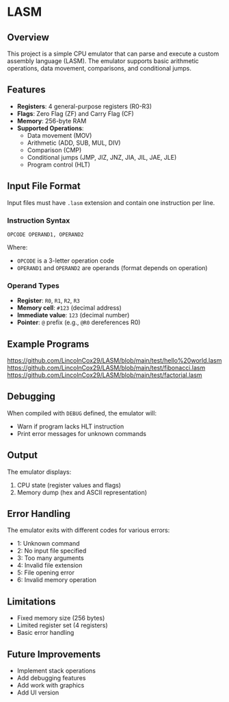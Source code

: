 # LASM

## Overview
This project is a simple CPU emulator that can parse and execute a custom assembly language (LASM). The emulator supports basic arithmetic operations, data movement, comparisons, and conditional jumps.

## Features
- **Registers**: 4 general-purpose registers (R0-R3)
- **Flags**: Zero Flag (ZF) and Carry Flag (CF)
- **Memory**: 256-byte RAM
- **Supported Operations**:
  - Data movement (MOV)
  - Arithmetic (ADD, SUB, MUL, DIV)
  - Comparison (CMP)
  - Conditional jumps (JMP, JIZ, JNZ, JIA, JIL, JAE, JLE)
  - Program control (HLT)

## Input File Format
Input files must have `.lasm` extension and contain one instruction per line.

### Instruction Syntax
```
OPCODE OPERAND1, OPERAND2
```
Where:
- `OPCODE` is a 3-letter operation code
- `OPERAND1` and `OPERAND2` are operands (format depends on operation)

### Operand Types
- **Register**: `R0`, `R1`, `R2`, `R3`
- **Memory cell**: `#123` (decimal address)
- **Immediate value**: `123` (decimal number)
- **Pointer**: `@` prefix (e.g., `@R0` dereferences R0)

## Example Programs
https://github.com/LincolnCox29/LASM/blob/main/test/hello%20world.lasm
https://github.com/LincolnCox29/LASM/blob/main/test/fibonacci.lasm
https://github.com/LincolnCox29/LASM/blob/main/test/factorial.lasm

## Debugging
When compiled with `DEBUG` defined, the emulator will:
- Warn if program lacks HLT instruction
- Print error messages for unknown commands

## Output
The emulator displays:
1. CPU state (register values and flags)
2. Memory dump (hex and ASCII representation)

## Error Handling
The emulator exits with different codes for various errors:
- 1: Unknown command
- 2: No input file specified
- 3: Too many arguments
- 4: Invalid file extension
- 5: File opening error
- 6: Invalid memory operation

## Limitations
- Fixed memory size (256 bytes)
- Limited register set (4 registers)
- Basic error handling

## Future Improvements
- Implement stack operations
- Add debugging features
- Add work with graphics
- Add UI version